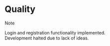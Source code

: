# Quality
> [!NOTE]  
> Login and registration functionality implemented.   
> Development halted due to lack of ideas.
